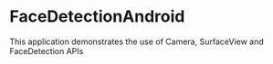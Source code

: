 # FaceDetectionAndroid
This application demonstrates the use of Camera, SurfaceView and FaceDetection APIs
